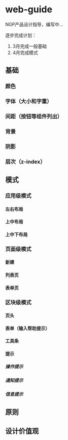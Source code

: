 # web-guide

NGP产品设计指导，编写中...

逐步完成计划：

1. 3月完成一般基础
2. 4月完成模式

## 基础

### 颜色

### 字体（大小和字重）

### 间距（按钮等组件列出）

### 背景

### 阴影

### 层次（z-index）

## 模式

### 应用级模式

#### 左右布局

#### 上中布局

#### 上中下布局

### 页面级模式

#### 新建

#### 列表页

#### 表单页

### 区块级模式

#### 页头

#### 表单（输入帮助提示）

#### 工具条

#### 提示

##### 操作提示

##### 通知提示

##### 信息提示

## 原则

## 设计价值观
